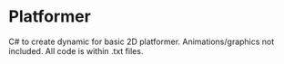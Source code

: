 # Platformer
C# to create dynamic for basic 2D platformer. Animations/graphics not included. All code is within .txt files.
